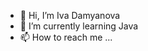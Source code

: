 - 👋 Hi, I’m Iva Damyanova
- 🌱 I’m currently learning Java
- 📫 How to reach me ...

<!---
idamyanova/idamyanova is a ✨ special ✨ repository because its `README.md` (this file) appears on your GitHub profile.
You can click the Preview link to take a look at your changes.
--->
